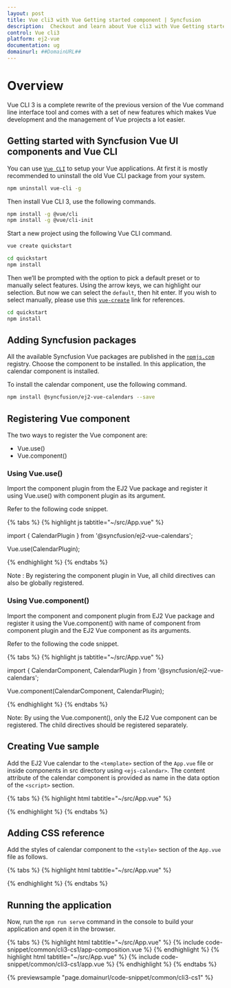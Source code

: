 ```yaml
---
layout: post
title: Vue cli3 with Vue Getting started component | Syncfusion
description:  Checkout and learn about Vue cli3 with Vue Getting started component of Syncfusion Essential JS 2 and more details.
control: Vue cli3 
platform: ej2-vue
documentation: ug
domainurl: ##DomainURL##
---
```


# Overview

Vue CLI 3 is a complete rewrite of the previous version of the Vue command line interface tool and comes with a set of new features which makes Vue development and the management of Vue projects a lot easier.

## Getting started with Syncfusion Vue UI components and Vue CLI

You can use [`Vue CLI`](https://github.com/vuejs/vue-cli) to setup your Vue applications.
At first it is mostly recommended to  uninstall the old Vue CLI package from your system.

```bash
npm uninstall vue-cli -g
```

Then install Vue CLI 3, use the following commands.

```bash
npm install -g @vue/cli
npm install -g @vue/cli-init
```

Start a new project using the following Vue CLI command.

```bash
vue create quickstart

cd quickstart
npm install

```

Then we’ll be prompted with the option to pick a default preset or to manually select features. Using the arrow keys, we can highlight our selection. But now we can select the `default`, then hit enter. If you wish to select manually, please use this [`vue-create`](https://cli.vuejs.org/guide/creating-a-project.html#vue-create) link for references.

```bash
cd quickstart
npm install

```

## Adding Syncfusion packages

All the available Syncfusion Vue packages are published in the [`npmjs.com`](https://www.npmjs.com/~syncfusionorg) registry.
Choose the component to be installed. In this application, the calendar component is installed.

To install the calendar component, use the following command.

```bash
npm install @syncfusion/ej2-vue-calendars --save
```

## Registering Vue component

The two ways to register the Vue component are:
* Vue.use()
* Vue.component()

### Using Vue.use()

Import the component plugin from the EJ2 Vue package and register it using Vue.use() with component plugin as its argument.

Refer to the following code snippet.

{% tabs %}
{% highlight js tabtitle="~/src/App.vue" %}

import { CalendarPlugin } from '@syncfusion/ej2-vue-calendars';

Vue.use(CalendarPlugin);

{% endhighlight %}
{% endtabs %}

Note : By registering the component plugin in Vue, all child directives can also be globally registered.

### Using Vue.component()

Import the component and component plugin from EJ2 Vue package and register it using the Vue.component() with name of component from component plugin and the EJ2 Vue component as its arguments.

Refer to the following the code snippet.

{% tabs %}
{% highlight js tabtitle="~/src/App.vue" %}

import { CalendarComponent, CalendarPlugin } from '@syncfusion/ej2-vue-calendars';

Vue.component(CalendarComponent, CalendarPlugin);

{% endhighlight %}
{% endtabs %}

Note: By using the Vue.component(), only the EJ2 Vue component can be registered. The child directives should be registered separately.

## Creating Vue sample

Add the EJ2 Vue calendar to the `<template>` section of the `App.vue` file or inside components in src directory using `<ejs-calendar>`. The content attribute of the calendar component is provided as name in the data option of the `<script>` section.

{% tabs %}
{% highlight html tabtitle="~/src/App.vue" %}

<template>
    <div id="app">
    <img src="./assets/logo.png">
    <h1>{{ msg }}</h1>
    <ejs-calendar ></ejs-calendar>
  </div>
</template>
<script>
import Vue from 'vue';
import { CalendarPlugin } from '@syncfusion/ej2-vue-calendars';

Vue.use(CalendarPlugin);
export default {
  name: 'app',
  data () {
    return {
      msg: 'Hi EJ2 Components for Vue',
      name: 'Calendar'
    }
  }
}
</script>

{% endhighlight %}
{% endtabs %}

## Adding CSS reference

Add the styles of calendar component to the `<style>` section of the `App.vue` file as follows.

{% tabs %}
{% highlight html tabtitle="~/src/App.vue" %}

<style>
@import "../node_modules/@syncfusion/ej2-base/styles/material.css";
@import "../node_modules/@syncfusion/ej2-vue-calendars/styles/material.css";
</style>

{% endhighlight %}
{% endtabs %}

## Running the application

Now, run the `npm run serve` command in the console to build your application and open it in the browser.

{% tabs %}
{% highlight html tabtitle="~/src/App.vue" %}
{% include code-snippet/common/cli3-cs1/app-composition.vue %}
{% endhighlight %}
{% highlight html tabtitle="~/src/App.vue" %}
{% include code-snippet/common/cli3-cs1/app.vue %}
{% endhighlight %}
{% endtabs %}
        
{% previewsample "page.domainurl/code-snippet/common/cli3-cs1" %}
